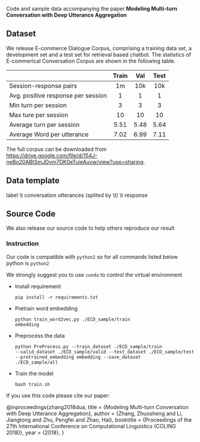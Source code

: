 Code and sample data accompanying the paper **Modeling Multi-turn Conversation with Deep Utterance Aggregation**

## Dataset
We release E-commerce Dialogue Corpus, comprising a training data set, a development set and a test set for retrieval based chatbot. The statistics of E-commerical Conversation Corpus are shown in the following table. 

|      |Train|Val| Test         | 
| ------------- |:-------------:|:-------------:|:-------------:|
| Session-response pairs  | 1m|10k| 10k |
| Avg. positive response per session|1|1|1|  
| Min turn per session|3|3|3| 
| Max ture per session|10|10|10| 
| Average turn per session|5.51|5.48|5.64
| Average Word per utterance|7.02|6.99|7.11

The full corpus can be downloaded from https://drive.google.com/file/d/154J-neBo20ABtSmJDvm7DK0eTuieAuvw/view?usp=sharing.

## Data template
label \t conversation utterances (splited by \t) \t response

## Source Code
We also release our source code to help others reproduce our result

### Instruction 
Our code is compatible with <code>python2</code> so for all commands listed below python is <code>python2</code>

We strongly suggest you to use <code>conda</code> to control the virtual environment

* Install requirement

    <code>pip install -r requirements.txt</code>

* Pretrain word embedding

    <code>python train_word2vec.py ./ECD_sample/train embedding</code>

* Preprocess the data

    <code>python PreProcess.py --train_dataset ./ECD_sample/train --valid_dataset ./ECD_sample/valid --test_dataset ./ECD_sample/test --pretrained_embedding embedding --save_dataset ./ECD_sample/all</code>

* Train the model

    <code>bash train.sh</code>
    
    
If you use this code please cite our paper:

@inproceedings{zhang2018dua,
    title = {Modeling Multi-turn Conversation with Deep Utterance Aggregation},
    author = {Zhang, Zhuosheng and Li, Jiangtong and Zhu, Pengfei and Zhao, Hai},
    booktitle = {Proceedings of the 27th International Conference on Computational Linguistics (COLING 2018)},
    year = {2018},
}
